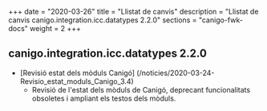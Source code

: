 +++
date        = "2020-03-26"
title       = "Llistat de canvis"
description = "Llistat de canvis canigo.integration.icc.datatypes 2.2.0"
sections    = "canigo-fwk-docs"
weight		= 2
+++

## canigo.integration.icc.datatypes 2.2.0

- [Revisió estat dels mòduls Canigó] (/noticies/2020-03-24-Revisio_estat_moduls_Canigo_3.4)
   - Revisió de l'estat dels mòduls de Canigó, deprecant funcionalitats obsoletes i ampliant els testos dels mòduls.